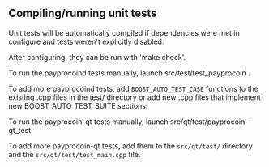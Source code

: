 Compiling/running unit tests
------------------------------------

Unit tests will be automatically compiled if dependencies were met in configure
and tests weren't explicitly disabled.

After configuring, they can be run with 'make check'.

To run the payprocoind tests manually, launch src/test/test_payprocoin .

To add more payprocoind tests, add `BOOST_AUTO_TEST_CASE` functions to the existing
.cpp files in the test/ directory or add new .cpp files that
implement new BOOST_AUTO_TEST_SUITE sections.

To run the payprocoin-qt tests manually, launch src/qt/test/payprocoin-qt_test

To add more payprocoin-qt tests, add them to the `src/qt/test/` directory and
the `src/qt/test/test_main.cpp` file.
